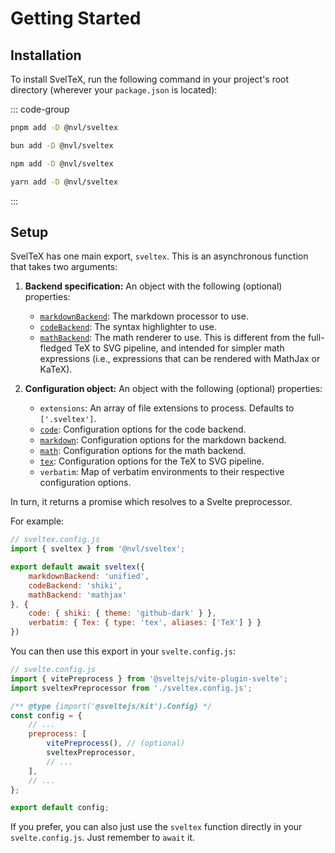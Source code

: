 
# Getting Started

## Installation

To install SvelTeX, run the following command in your project's root directory
(wherever your `package.json` is located):

::: code-group
```sh [pnpm]
pnpm add -D @nvl/sveltex
```
```sh [bun]
bun add -D @nvl/sveltex
```
```sh [npm]
npm add -D @nvl/sveltex
```
```sh [yarn]
yarn add -D @nvl/sveltex
```
:::

## Setup

SvelTeX has one main export, `sveltex`. This is an asynchronous function that
takes two arguments:

1.  **Backend specification:** An object with the following (optional)
    properties:

    -   [`markdownBackend`]: The markdown processor to use.
    -   [`codeBackend`]: The syntax highlighter to use.
    -   [`mathBackend`]: The math renderer to use. This is different from the
        full-fledged TeX to SVG pipeline, and intended for simpler math
        expressions (i.e., expressions that can be rendered with MathJax or
        KaTeX).

2.  **Configuration object:** An object with the following (optional) properties:

    -   `extensions`: An array of file extensions to process. Defaults to
        `['.sveltex']`.
    -   [`code`]: Configuration options for the code backend.
    -   [`markdown`]: Configuration options for the markdown backend.
    -   [`math`]: Configuration options for the math backend.
    -   [`tex`]: Configuration options for the TeX to SVG pipeline.
    -   `verbatim`: Map of verbatim environments to their respective
        configuration options.

In turn, it returns a promise which resolves to a Svelte preprocessor.

For example:

```js twoslash
// sveltex.config.js
import { sveltex } from '@nvl/sveltex';

export default await sveltex({
    markdownBackend: 'unified',
    codeBackend: 'shiki',
    mathBackend: 'mathjax'
}, {
    code: { shiki: { theme: 'github-dark' } },
    verbatim: { Tex: { type: 'tex', aliases: ['TeX'] } }
})
```

You can then use this export in your `svelte.config.js`:

```js twoslash
// svelte.config.js
import { vitePreprocess } from '@sveltejs/vite-plugin-svelte';
import sveltexPreprocessor from './sveltex.config.js';

/** @type {import('@sveltejs/kit').Config} */
const config = {
    // ...
    preprocess: [
        vitePreprocess(), // (optional)
        sveltexPreprocessor,
        // ...
    ],
    // ...
};

export default config;
```

If you prefer, you can also just use the `sveltex` function directly in your
`svelte.config.js`. Just remember to `await` it.


[`markdownBackend`]: markdown
[`codeBackend`]: code
[`mathBackend`]: math
[`code`]: code
[`markdown`]: markdown
[`math`]: math
[`tex`]: tex

